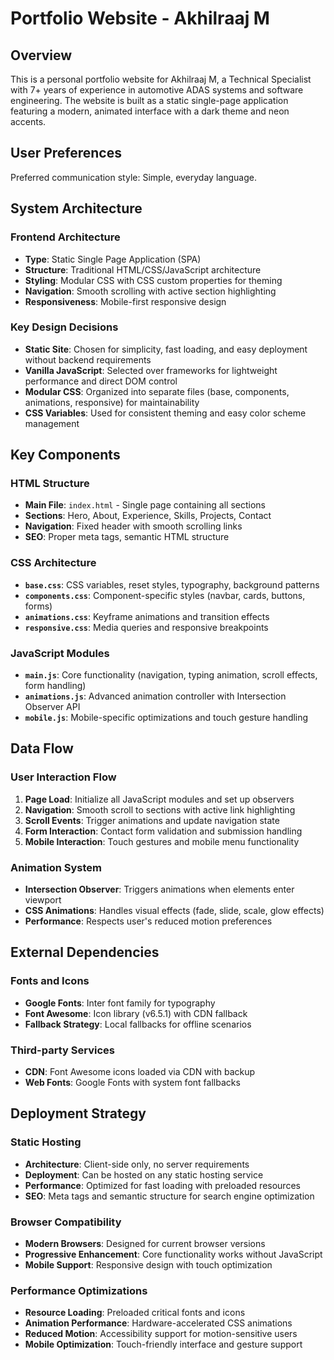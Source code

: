 # Portfolio Website - Akhilraaj M

## Overview

This is a personal portfolio website for Akhilraaj M, a Technical Specialist with 7+ years of experience in automotive ADAS systems and software engineering. The website is built as a static single-page application featuring a modern, animated interface with a dark theme and neon accents.

## User Preferences

Preferred communication style: Simple, everyday language.

## System Architecture

### Frontend Architecture
- **Type**: Static Single Page Application (SPA)
- **Structure**: Traditional HTML/CSS/JavaScript architecture
- **Styling**: Modular CSS with CSS custom properties for theming
- **Navigation**: Smooth scrolling with active section highlighting
- **Responsiveness**: Mobile-first responsive design

### Key Design Decisions
- **Static Site**: Chosen for simplicity, fast loading, and easy deployment without backend requirements
- **Vanilla JavaScript**: Selected over frameworks for lightweight performance and direct DOM control
- **Modular CSS**: Organized into separate files (base, components, animations, responsive) for maintainability
- **CSS Variables**: Used for consistent theming and easy color scheme management

## Key Components

### HTML Structure
- **Main File**: `index.html` - Single page containing all sections
- **Sections**: Hero, About, Experience, Skills, Projects, Contact
- **Navigation**: Fixed header with smooth scrolling links
- **SEO**: Proper meta tags, semantic HTML structure

### CSS Architecture
- **`base.css`**: CSS variables, reset styles, typography, background patterns
- **`components.css`**: Component-specific styles (navbar, cards, buttons, forms)
- **`animations.css`**: Keyframe animations and transition effects
- **`responsive.css`**: Media queries and responsive breakpoints

### JavaScript Modules
- **`main.js`**: Core functionality (navigation, typing animation, scroll effects, form handling)
- **`animations.js`**: Advanced animation controller with Intersection Observer API
- **`mobile.js`**: Mobile-specific optimizations and touch gesture handling

## Data Flow

### User Interaction Flow
1. **Page Load**: Initialize all JavaScript modules and set up observers
2. **Navigation**: Smooth scroll to sections with active link highlighting
3. **Scroll Events**: Trigger animations and update navigation state
4. **Form Interaction**: Contact form validation and submission handling
5. **Mobile Interaction**: Touch gestures and mobile menu functionality

### Animation System
- **Intersection Observer**: Triggers animations when elements enter viewport
- **CSS Animations**: Handles visual effects (fade, slide, scale, glow effects)
- **Performance**: Respects user's reduced motion preferences

## External Dependencies

### Fonts and Icons
- **Google Fonts**: Inter font family for typography
- **Font Awesome**: Icon library (v6.5.1) with CDN fallback
- **Fallback Strategy**: Local fallbacks for offline scenarios

### Third-party Services
- **CDN**: Font Awesome icons loaded via CDN with backup
- **Web Fonts**: Google Fonts with system font fallbacks

## Deployment Strategy

### Static Hosting
- **Architecture**: Client-side only, no server requirements
- **Deployment**: Can be hosted on any static hosting service
- **Performance**: Optimized for fast loading with preloaded resources
- **SEO**: Meta tags and semantic structure for search engine optimization

### Browser Compatibility
- **Modern Browsers**: Designed for current browser versions
- **Progressive Enhancement**: Core functionality works without JavaScript
- **Mobile Support**: Responsive design with touch optimization

### Performance Optimizations
- **Resource Loading**: Preloaded critical fonts and icons
- **Animation Performance**: Hardware-accelerated CSS animations
- **Reduced Motion**: Accessibility support for motion-sensitive users
- **Mobile Optimization**: Touch-friendly interface and gesture support